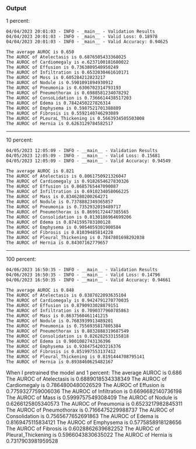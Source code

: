 ### Output

1 percent:

```
04/04/2023 20:01:03 - INFO - _main__ - Validation Results
04/04/2023 20:01:03 - INFO - _main__ - Valid Loss: 0.18978
04/04/2023 20:01:03 - INF0 - _main__ - Valid Accuracy: 0.94625

The average AUROC is 0.650
The AUROC of Atelectasis is 0.6876505433368025
The AUROC of Cardiomegaly is e.6237100181680022
The AUROC of Effusion is 0.7363809548950249
The AUROC of Infiltration is 0.6532030461610171
The AUROC of Moss is 0.605284212823217
The AUROC of Nodule is 0.5901091894930912
The AUROC of Pneumonia is 0.6306702314793193
The AUROC of Pneumothorax is 0.6988581234078292
The AUROC of ConsoLidation is 0.7366614438517203
The AUROC of Edema is 0.7842450227826314
The AUROC of Emphysema is 0.5987521701388889
The AUROC of Fibrosis is 0.5592140746293089
The AUROC of PLeuraL_Thickening is 0.5663934505503008
The AUROC of Hernia is 0.6263129784582517
```
---

10 percent:

```
04/05/2023 12:05:09 - INFO - __main__ - Validation Results
04/05/2023 12:05:09 - INFO - __main__ - Valid Loss: 0.15681
04/05/2023 12:05:09 - INFO - __main__ - Valid Accuracy: 0.94549

The average AUROC is 0.821
The AUROC of Atelectasis is 0.8061750921326047
The AUROC of Cardiomegaly is 0.9182654627830326
The AUROC of Effusion is 0.8685765447090087
The AUROC of Infiltration is 0.6910234058066225
The AUROC of Mass is 0.8346280200264271
The AUROC of Nodule is 0.7378882349365857
The AUROC of Pneumonia is 0.7352932019489717
The AUROC of Pneumothorax is 0.8699172447385565
The AUROC of Consolidation is 0.8130186964699206
The AUROC of Edema is 0.8741595783100128
The AUROC of Emphysema is 0.9054059301900584
The AUROC of Fibrosis is 0.81039485814228
The AUROC of Pleural_Thickening is 0.7847801698292038
The AUROC of Hernia is 0.84307162779657
```
---
100 percent:
```
04/06/2023 16:50:35 - INFO - __main__ - Validation Results
04/06/2023 16:50:35 - INFO - __main__ - Valid Loss: 0.14796
04/06/2023 16:50:35 - INFO - __main__ - Valid Accuracy: 0.94661

The average AUROC is 0.848
The AUROC of Atelectasis is 0.8387022093635104
The AUROC of Cardiomegaly is 0.9424791270770035
The AUROC of Effusion is 0.8790933028879151
The AUROC of Infiltration is 0.7090377960785863
The AUROC of Mass is 0.8637560461141215
The AUROC of Nodule is 0.7683939913489201
The AUROC of Pneumonia is 0.7556935817805384
The AUROC of Pneumothorax is 0.8832888319687549
The AUROC of Consolidation is 0.826282533155818
The AUROC of Edema is 0.9001002743136396
The AUROC of Emphysema is 0.9384754203216376
The AUROC of Fibrosis is 0.851997553137412
The AUROC of Pleural_Thickening is 0.8191444708795141
The AUROC of Hernia is 0.8938460625482167
```

When I pretrained the model and 1 percent:
The average AUROC is 0.686
The AUROC of Atelectasis is 0.6889018534338349
The AUROC of Cardiomegaly is 0.7864800480026529
The AUROC of Effusion is 0.7759327759006036
The AUROC of Infiltration is 0.6696682140736198
The AUROC of Mass is 0.5999757549308409
The AUROC of Nodule is 0.6266125805340573
The AUROC of Pneumonia is 0.6523217982845311
The AUROC of Pneumothorax is 0.7166475229988737
The AUROC of Consolidation is 0.7565677652691863
The AUROC of Edema is 0.8169475115834121
The AUROC of Emphysema is 0.5775858918128656
The AUROC of Fibrosis is 0.6028862639682252
The AUROC of Pleural_Thickening is 0.5966043830635022
The AUROC of Hernia is 0.7317903981959528
